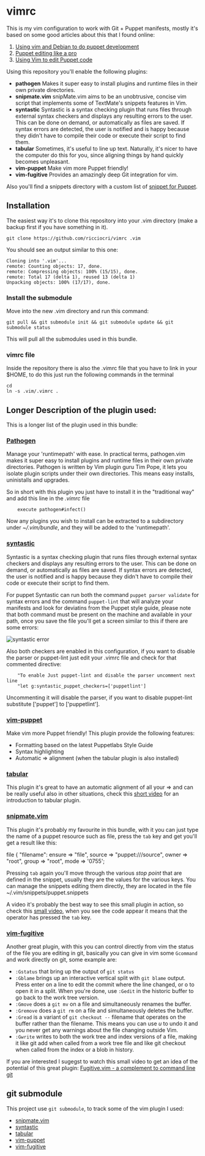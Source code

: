 vimrc
=====

This is my vim configuration to work with Git + Puppet manifests, mostly it's based on some good articles about this that I found online:

1. [Using vim and Debian to do puppet development](https://labs.riseup.net/code/documents/8)
2. [Puppet editing like a pro ](http://jedi.be/blog/2011/12/05/puppet-editing-like-a-pro/)
3. [Using Vim to edit Puppet code](http://crimsonfu.github.io/2012/08/22/vimpuppet.html)

Using this repository you'll enable the following plugins:

- **pathogen**  Makes it super easy to install plugins and runtime files in their own private directories.
- **snipmate.vim** snipMate.vim aims to be an unobtrusive, concise vim script that implements some of TextMate's snippets features in Vim.
- **syntastic** Syntastic is a syntax checking plugin that runs files through external syntax checkers and displays any resulting errors to the user. This can be done on demand, or automatically as files are saved. If syntax errors are detected, the user is notified and is happy because they didn't have to compile their code or execute their script to find them.
- **tabular** Sometimes, it's useful to line up text. Naturally, it's nicer to have the computer do this for you, since aligning things by hand quickly becomes unpleasant.
- **vim-puppet** Make vim more Puppet friendly!
- **vim-fugitive** Provides an amazingly deep Git integration for vim.

Also you'll find a snippets directory with a custom list of [snippet for Puppet](https://github.com/ricciocri/vimrc/blob/master/snippets/puppet.snippets).

Installation
---

The easiest way it's to clone this repository into your .vim directory (make a backup first if you have something in it).

    git clone https://github.com/ricciocri/vimrc .vim

You should see an output similar to this one:

    Cloning into '.vim'...
    remote: Counting objects: 17, done.
    remote: Compressing objects: 100% (15/15), done.
    remote: Total 17 (delta 1), reused 13 (delta 1)
    Unpacking objects: 100% (17/17), done.

### Install the submodule

Move into the new .vim directory and run this command:

    git pull && git submodule init && git submodule update && git submodule status

This will pull all the submodules used in this bundle.

### vimrc file

Inside the repository there is also the .vimrc file that you have to link in your $HOME, to do this just run the following commands in the terminal

    cd
    ln -s .vim/.vimrc .


Longer Description of the plugin used:
---

This is a longer list of the plugin used in this bundle:

### [Pathogen](https://github.com/tpope/vim-pathogen)

Manage your 'runtimepath' with ease.  In practical terms, pathogen.vim makes it super easy to install plugins and runtime files in their own private directories. 
Pathogen is written by Vim plugin guru Tim Pope, it lets you isolate plugin scripts under their own directories. This means easy installs, uninistalls and upgrades.

So in short with this plugin you just have to install it in the "traditional way" and add this line in the *.vimrc* file

        execute pathogen#infect()

Now any plugins you wish to install can be extracted to a subdirectory under *~/.vim/bundle*, and they will be added to the 'runtimepath'.

### [syntastic](https://github.com/scrooloose/syntastic.git)

Syntastic is a syntax checking plugin that runs files through external syntax checkers and displays any resulting errors to the user. This can be done on demand, or automatically as files are saved. If syntax errors are detected, the user is notified and is happy because they didn't have to compile their code or execute their script to find them.

For puppet Syntastic can run both the command `puppet parser validate` for syntax errors and the command `puppet-lint` that will analyze your manifests and look for deviatins from the Puppet style guide, please note that both command must be present on the machine and available in your path, once you save the file you'll get a screen similar to this if there are some errors:

![syntastic error](http://linuxaria.com/wp-content/uploads/2013/12/syntastic.png "Syntastic screenshot")

Also both checkers are enabled in this configuration, if you want to disable the parser or puppet-lint just edit your .vimrc file and check for that commented directive:

        "To enable Just puppet-lint and disable the parser uncomment next line
        "let g:syntastic_puppet_checkers=['puppetlint']

Uncommenting it will disable the parser, if you want to disable puppet-lint substitute ['puppet'] to ['puppetlint'].

### [vim-puppet](https://github.com/rodjek/vim-puppet.git)

Make vim more Puppet friendly! This plugin provide the following features:

- Formatting based on the latest Puppetlabs Style Guide
- Syntax highlighting
- Automatic => alignment (when the tabular plugin is also installed)

### [tabular](https://github.com/godlygeek/tabular.git)

This plugin it's great to have an automatic alignment of all your => and can be really useful also in other situations, check this [short video](http://vimcasts.org/episodes/aligning-text-with-tabular-vim/) for an introduction to tabular plugin.


### [snipmate.vim](https://github.com/msanders/snipmate.vim.git)

This plugin it's probably my favourite in this bundle, with it you can just type the name of a puppet resource such as file, press the  `tab` key and get you'll get a result like this:


file {
    "filename":
      ensure => "file",
      source => "puppet:///source",
      owner  => "root",
      group  => "root",
      mode   => '0755';

Pressing `tab` again you'll move through the various *stop point* that are defined in the snippet, usually they are the values for the various keys. 
You can manage the snippets editing them directly, they are located in the file ~/.vim/snippets/puppet.snippets

A video it's probably the best way to see this small plugin in action, so check this [small video](http://www.screenr.com/su7), when you see the code appear it means that the operator has pressed the `tab` key.

### [vim-fugitive](https://github.com/tpope/vim-fugitive.git)

Another great plugin, with this you can control directly from vim the status of the file you are editing in git, basically you can give in vim some `Gcommand` and work directly on git, some example are:

- `:Gstatus` that bring up the output of `git status`
- `:Gblame`  brings up an interactive vertical split with `git blame` output. Press enter on a line to edit the commit where the line changed, or o to open it in a split. When you're done, use `:Gedit` in the historic buffer to go back to the work tree version.
- `:Gmove` does a `git mv` on a file and simultaneously renames the buffer.
- `:Gremove` does a `git rm` on a file and simultaneously deletes the buffer.
- `:Gread` is a variant of `git checkout --` filename that operates on the buffer rather than the filename. This means you can use *u* to undo it and you never get any warnings about the file changing outside Vim.
- `:Gwrite` writes to both the work tree and index versions of a file, making it like git add when called from a work tree file and like git checkout when called from the index or a blob in history.

If you are interested I sugegst to watch this small video to get an idea of the potential of this great plugin: [Fugitive.vim - a complement to command line git](http://vimcasts.org/episodes/fugitive-vim---a-complement-to-command-line-git/)

git submodule
---

This project use `git submodule`, to track some of the vim plugin I used:

- [snipmate.vim](https://github.com/msanders/snipmate.vim.git)
- [syntastic](https://github.com/scrooloose/syntastic.git)
- [tabular](https://github.com/godlygeek/tabular.git)
- [vim-puppet](https://github.com/rodjek/vim-puppet.git)
- [vim-fugitive](https://github.com/tpope/vim-fugitive.git)


